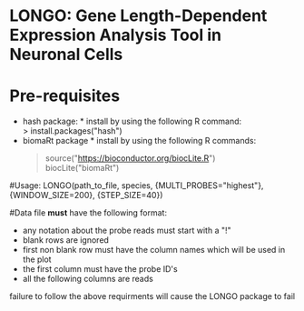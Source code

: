 # LONGO: Gene Length-Dependent Expression Analysis Tool in Neuronal Cells

# Pre-requisites
*    hash package:
    *   install by using the following R command:  
        \> install.packages("hash")
*    biomaRt package
    *   install by using the following R commands:  
        > source("https://bioconductor.org/biocLite.R")  
        > biocLite("biomaRt")


#Usage:
   LONGO(path_to_file, species, {MULTI_PROBES="highest"}, {WINDOW_SIZE=200}, {STEP_SIZE=40})

#Data file **must** have the following format:
* any notation about the probe reads must start with a "!"
* blank rows are ignored
* first non blank row must have the column names which will be used in the plot
* the first column must have the probe ID's
* all the following columns are reads

failure to follow the above requirments will cause the LONGO package to fail